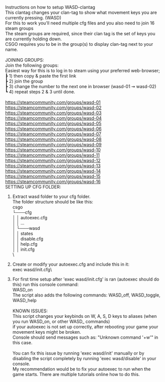 Instructions on how to setup WASD-clantag\
This clantag changes your clan-tag to show what movement keys you are currently pressing. (WASD)\
For this to work you'll need multiple cfg files and you also need to join 16 steam groups\
The steam groups are required, since their clan tag is the set of keys you are currently holding down.\
CSGO requires you to be in the group(s) to display clan-tag next to your name.\
\
JOINING GROUPS:\
Join the following groups:\
Easiest way for this is to log in to steam using your preferred web-browser; \
	┣ 1) then copy & paste the first link\
	┣ 2) join the group\
	┣ 3) change the number to the next one in browser (wasd-01 ⇝ wasd-02)\
	┗ 4) repeat steps 2 & 3 until done.\
\
https://steamcommunity.com/groups/wasd-01
https://steamcommunity.com/groups/wasd-02
https://steamcommunity.com/groups/wasd-03
https://steamcommunity.com/groups/wasd-04
https://steamcommunity.com/groups/wasd-05
https://steamcommunity.com/groups/wasd-06
https://steamcommunity.com/groups/wasd-07
https://steamcommunity.com/groups/wasd-08
https://steamcommunity.com/groups/wasd-09
https://steamcommunity.com/groups/wasd-10
https://steamcommunity.com/groups/wasd-11
https://steamcommunity.com/groups/wasd-12
https://steamcommunity.com/groups/wasd-13
https://steamcommunity.com/groups/wasd-14
https://steamcommunity.com/groups/wasd-15
https://steamcommunity.com/groups/wasd-16
\
SETTING UP CFG FOLDER:
1) Extract wasd folder to your cfg folder.\
	The folder structure should be like this:\
	csgo\
	└───cfg\
	│   │   autoexec.cfg\
	│   │   ...\
	│   └───wasd\
	│       │   states\
	│       │   disable.cfg\
	│       │   help.cfg\
	│       │   init.cfg\
\
2) Create or modify your autoexec.cfg and include this in it:\
	exec wasd/init.cfg\

3) For first time setup after 'exec wasd/init.cfg' is ran (autoexec should do this) run this console command:\
	WASD_on\
	The script also adds the following commands: WASD_off, WASD_toggle, WASD_help\
\
KNOWN ISSUES:\
This script changes your keybinds on W, A, S, D keys to aliases (when you run WASD_on, or other WASD_ commands)\
if your autoexec is not set up correctly, after rebooting your game your movement keys might be broken.\
Console should send messages such as: "Unknown command '+w'" in this case.\
\
You can fix this issue by running 'exec wasd/init' manually or by disabling the script completely by running 'exec wasd/disable' in your console.\
My recommendation would be to fix your autoexec to run when the game starts. There are multiple tutorials online how to do this.